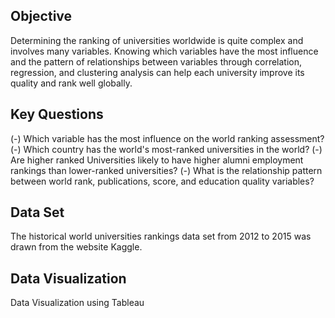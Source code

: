 ## Objective
Determining the ranking of universities worldwide is quite complex and involves many variables. Knowing which variables have the most influence and the pattern of relationships between variables through correlation, regression, and clustering analysis can help each university improve its quality and rank well globally.

## Key Questions
(-) Which variable has the most influence on the world ranking assessment?
(-) Which country has the world's most-ranked universities in the world?
(-) Are higher ranked Universities likely to have higher alumni employment rankings than lower-ranked universities?
(-) What is the relationship pattern between world rank, publications, score, and education quality variables?

## Data Set
The historical world universities rankings data set from 2012 to 2015 was drawn from the website Kaggle.

## Data Visualization
Data Visualization using Tableau
